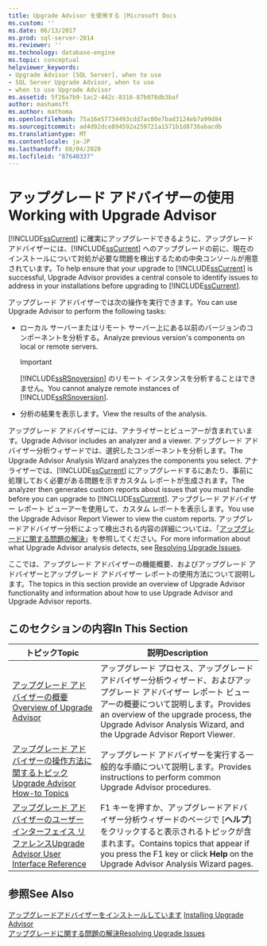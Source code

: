 ```yaml
---
title: Upgrade Advisor を使用する |Microsoft Docs
ms.custom: ''
ms.date: 06/13/2017
ms.prod: sql-server-2014
ms.reviewer: ''
ms.technology: database-engine
ms.topic: conceptual
helpviewer_keywords:
- Upgrade Advisor [SQL Server], when to use
- SQL Server Upgrade Advisor, when to use
- when to use Upgrade Advisor
ms.assetid: 5f26a7b9-1ac2-442c-8316-87b078db3baf
author: mashamsft
ms.author: mathoma
ms.openlocfilehash: 75a16e57734493cdd7ac00e7bad3124eb7a99d84
ms.sourcegitcommit: ad4d92dce894592a259721a1571b1d8736abacdb
ms.translationtype: MT
ms.contentlocale: ja-JP
ms.lasthandoff: 08/04/2020
ms.locfileid: "87640337"
---
```

# <a name="working-with-upgrade-advisor"></a><span data-ttu-id="1e274-102">アップグレード アドバイザーの使用</span><span class="sxs-lookup"><span data-stu-id="1e274-102">Working with Upgrade Advisor</span></span>
  <span data-ttu-id="1e274-103">[!INCLUDE[ssCurrent](../../includes/sscurrent-md.md)] に確実にアップグレードできるように、アップグレード アドバイザーには、[!INCLUDE[ssCurrent](../../includes/sscurrent-md.md)] へのアップグレードの前に、現在のインストールについて対処が必要な問題を検出するための中央コンソールが用意されています。</span><span class="sxs-lookup"><span data-stu-id="1e274-103">To help ensure that your upgrade to [!INCLUDE[ssCurrent](../../includes/sscurrent-md.md)] is successful, Upgrade Advisor provides a central console to identify issues to address in your installations before upgrading to [!INCLUDE[ssCurrent](../../includes/sscurrent-md.md)].</span></span>  
  
 <span data-ttu-id="1e274-104">アップグレード アドバイザーでは次の操作を実行できます。</span><span class="sxs-lookup"><span data-stu-id="1e274-104">You can use Upgrade Advisor to perform the following tasks:</span></span>  
  
-   <span data-ttu-id="1e274-105">ローカル サーバーまたはリモート サーバー上にある以前のバージョンのコンポーネントを分析する。</span><span class="sxs-lookup"><span data-stu-id="1e274-105">Analyze previous version's components on local or remote servers.</span></span>  
  
    > [!IMPORTANT]  
    >  <span data-ttu-id="1e274-106">[!INCLUDE[ssRSnoversion](../../includes/ssrsnoversion-md.md)] のリモート インスタンスを分析することはできません。</span><span class="sxs-lookup"><span data-stu-id="1e274-106">You cannot analyze remote instances of [!INCLUDE[ssRSnoversion](../../includes/ssrsnoversion-md.md)].</span></span>  
  
-   <span data-ttu-id="1e274-107">分析の結果を表示します。</span><span class="sxs-lookup"><span data-stu-id="1e274-107">View the results of the analysis.</span></span>  
  
 <span data-ttu-id="1e274-108">アップグレード アドバイザーには、アナライザーとビューアーが含まれています。</span><span class="sxs-lookup"><span data-stu-id="1e274-108">Upgrade Advisor includes an analyzer and a viewer.</span></span> <span data-ttu-id="1e274-109">アップグレード アドバイザー分析ウィザードでは、選択したコンポーネントを分析します。</span><span class="sxs-lookup"><span data-stu-id="1e274-109">The Upgrade Advisor Analysis Wizard analyzes the components you select.</span></span> <span data-ttu-id="1e274-110">アナライザーでは、[!INCLUDE[ssCurrent](../../includes/sscurrent-md.md)] にアップグレードするにあたり、事前に処理しておく必要がある問題を示すカスタム レポートが生成されます。</span><span class="sxs-lookup"><span data-stu-id="1e274-110">The analyzer then generates custom reports about issues that you must handle before you can upgrade to [!INCLUDE[ssCurrent](../../includes/sscurrent-md.md)].</span></span> <span data-ttu-id="1e274-111">アップグレード アドバイザー レポート ビューアーを使用して、カスタム レポートを表示します。</span><span class="sxs-lookup"><span data-stu-id="1e274-111">You use the Upgrade Advisor Report Viewer to view the custom reports.</span></span> <span data-ttu-id="1e274-112">アップグレードアドバイザー分析によって検出される内容の詳細については、「[アップグレードに関する問題の解決](../../../2014/sql-server/install/resolving-upgrade-issues.md)」を参照してください。</span><span class="sxs-lookup"><span data-stu-id="1e274-112">For more information about what Upgrade Advisor analysis detects, see [Resolving Upgrade Issues](../../../2014/sql-server/install/resolving-upgrade-issues.md).</span></span>  
  
 <span data-ttu-id="1e274-113">ここでは、アップグレード アドバイザーの機能概要、およびアップグレード アドバイザーとアップグレード アドバイザー レポートの使用方法について説明します。</span><span class="sxs-lookup"><span data-stu-id="1e274-113">The topics in this section provide an overview of Upgrade Advisor functionality and information about how to use Upgrade Advisor and Upgrade Advisor reports.</span></span>  
  
## <a name="in-this-section"></a><span data-ttu-id="1e274-114">このセクションの内容</span><span class="sxs-lookup"><span data-stu-id="1e274-114">In This Section</span></span>  
  
|<span data-ttu-id="1e274-115">トピック</span><span class="sxs-lookup"><span data-stu-id="1e274-115">Topic</span></span>|<span data-ttu-id="1e274-116">説明</span><span class="sxs-lookup"><span data-stu-id="1e274-116">Description</span></span>|  
|-----------|-----------------|  
|[<span data-ttu-id="1e274-117">アップグレード アドバイザーの概要</span><span class="sxs-lookup"><span data-stu-id="1e274-117">Overview of Upgrade Advisor</span></span>](../../../2014/sql-server/install/overview-of-upgrade-advisor.md)|<span data-ttu-id="1e274-118">アップグレード プロセス、アップグレード アドバイザー分析ウィザード、およびアップグレード アドバイザー レポート ビューアーの概要について説明します。</span><span class="sxs-lookup"><span data-stu-id="1e274-118">Provides an overview of the upgrade process, the Upgrade Advisor Analysis Wizard, and the Upgrade Advisor Report Viewer.</span></span>|  
|[<span data-ttu-id="1e274-119">アップグレード アドバイザーの操作方法に関するトピック</span><span class="sxs-lookup"><span data-stu-id="1e274-119">Upgrade Advisor How-to Topics</span></span>](../../../2014/sql-server/install/upgrade-advisor-how-to-topics.md)|<span data-ttu-id="1e274-120">アップグレード アドバイザーを実行する一般的な手順について説明します。</span><span class="sxs-lookup"><span data-stu-id="1e274-120">Provides instructions to perform common Upgrade Advisor procedures.</span></span>|  
|[<span data-ttu-id="1e274-121">アップグレード アドバイザーのユーザー インターフェイス リファレンス</span><span class="sxs-lookup"><span data-stu-id="1e274-121">Upgrade Advisor User Interface Reference</span></span>](../../../2014/sql-server/install/upgrade-advisor-user-interface-reference.md)|<span data-ttu-id="1e274-122">F1 キーを押すか、アップグレードアドバイザー分析ウィザードのページで [**ヘルプ**] をクリックすると表示されるトピックが含まれます。</span><span class="sxs-lookup"><span data-stu-id="1e274-122">Contains topics that appear if you press the F1 key or click **Help** on the Upgrade Advisor Analysis Wizard pages.</span></span>|  
  
## <a name="see-also"></a><span data-ttu-id="1e274-123">参照</span><span class="sxs-lookup"><span data-stu-id="1e274-123">See Also</span></span>  
 <span data-ttu-id="1e274-124">[アップグレードアドバイザーをインストールしています](../../../2014/sql-server/install/installing-upgrade-advisor.md) </span><span class="sxs-lookup"><span data-stu-id="1e274-124">[Installing Upgrade Advisor](../../../2014/sql-server/install/installing-upgrade-advisor.md) </span></span>  
 [<span data-ttu-id="1e274-125">アップグレードに関する問題の解決</span><span class="sxs-lookup"><span data-stu-id="1e274-125">Resolving Upgrade Issues</span></span>](../../../2014/sql-server/install/resolving-upgrade-issues.md)  
  
  
